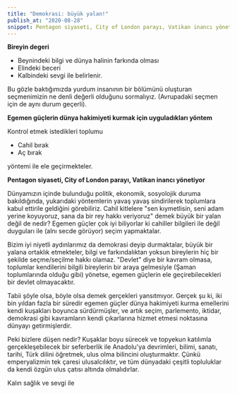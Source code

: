 ```yaml
---
title: "Demokrasi: büyük yalan!"
publish_at: "2020-08-28"
snippet: Pentagon siyaseti, City of London parayı, Vatikan inancı yönetiyor
---
```


**Bireyin degeri**

- Beynindeki bilgi ve dünya halinin farkında olması
- Elindeki beceri
- Kalbindeki sevgi ile belirlenir.

Bu gözle baktığımızda yurdum insanının bir bölümünü oluşturan seçmenimizin ne denli değerli olduğunu sormalıyız. (Avrupadaki seçmen için de aynı durum geçerli).

**Egemen güçlerin dünya hakimiyeti kurmak için uyguladıkları yöntem**

Kontrol etmek istedikleri toplumu

- Cahil bırak
- Aç bırak

yöntemi ile ele geçirmekteler.

**Pentagon siyaseti, City of London parayı, Vatikan inancı yönetiyor**

Dünyamızın içinde bulunduğu politik, ekonomik, sosyolojik duruma bakıldığında, yukarıdaki yöntemlerin yavaş yavaş sindirilerek toplumlara kabul ettirile geldiğini görebiliriz. Cahil kitlelere "sen kıymetlisin, seni adam yerine koyuyoruz, sana da bir rey hakkı veriyoruz" demek büyük bir yalan değil de nedir? Egemen güçler çok iyi biliyorlar ki cahiller bilgileri ile değil duyguları ile (alnı secde görüyor) seçim yapmaktalar.

Bizim iyi niyetli aydınlarımız da demokrasi deyip durmaktalar, büyük bir yalana ortaklık etmekteler, bilgi ve farkındalıktan yoksun bireylerin hiç bir şekilde seçme/seçilme hakkı olamaz. "Devlet" diye bir kavram olmasa, toplumlar kendilerini bilgili bireylerin bir araya gelmesiyle (Şaman toplumlarında olduğu gibi) yönetse, egemen güçlerin ele geçirebilecekleri bir devlet olmayacaktır.

Tabii şöyle olsa, böyle olsa demek gerçekleri yansıtmıyor. Gerçek şu ki, iki bin yıldan fazla bir süredir egemen güçler dünya hakimiyeti kurma emellerini kendi kuşakları boyunca sürdürmüşler, ve artık seçim, parlemento, iktidar, demokrasi gibi kavramların kendi çıkarlarına hizmet etmesi noktasına dünyayı getirmişlerdir.

Peki bizlere düşen nedir? Kuşaklar boyu sürecek ve topyekun katılımla gerçekleşebilecek bir seferberlik ile Anadolu'ya devrimleri, bilimi, sanatı, tarihi, Türk dilini öğretmek, ulus olma bilincini oluşturmaktır. Çünkü emperyalizmin tek çaresi ulusalcılıktır, ve tüm dünyadaki çeşitli topluluklar da kendi özgün ulus çatısı altında olmalıdırlar.

Kalın sağlık ve sevgi ile
